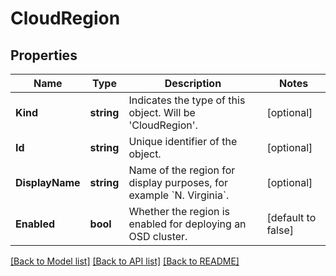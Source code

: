 # CloudRegion

## Properties

Name | Type | Description | Notes
------------ | ------------- | ------------- | -------------
**Kind** | **string** | Indicates the type of this object. Will be &#39;CloudRegion&#39;. | [optional] 
**Id** | **string** | Unique identifier of the object. | [optional] 
**DisplayName** | **string** | Name of the region for display purposes, for example &#x60;N. Virginia&#x60;. | [optional] 
**Enabled** | **bool** | Whether the region is enabled for deploying an OSD cluster. | [default to false]

[[Back to Model list]](../README.md#documentation-for-models) [[Back to API list]](../README.md#documentation-for-api-endpoints) [[Back to README]](../README.md)


